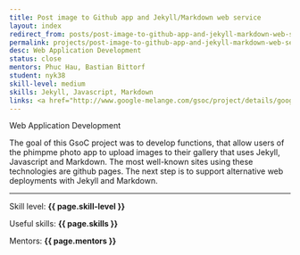 ```yaml
---
title: Post image to Github app and Jekyll/Markdown web service
layout: index
redirect_from: posts/post-image-to-github-app-and-jekyll-markdown-web-service.html
permalink: projects/post-image-to-github-app-and-jekyll-markdown-web-service
desc: Web Application Development
status: close
mentors: Phuc Hau, Bastian Bittorf
student: nyk38
skill-level: medium
skills: Jekyll, Javascript, Markdown
links: <a href="http://www.google-melange.com/gsoc/project/details/google/gsoc2014/nyk38/5668600916475904">GSoC page</a>
---
```

Web Application Development

The goal of this GsoC project was to develop functions, that allow users of the phimpme photo app to upload images to their gallery that uses Jekyll, Javascript and Markdown. The most well-known sites using these technologies are github pages. The next step is to support alternative web deployments with Jekyll and Markdown.

* * *

Skill level: **{{ page.skill-level }}**

Useful skills: **{{ page.skills }}**

Mentors: **{{ page.mentors }}**
